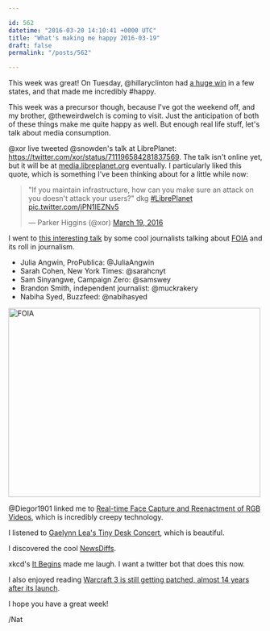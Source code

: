 ```yaml
---

id: 562
datetime: "2016-03-20 14:10:41 +0000 UTC"
title: "What's making me happy 2016-03-19"
draft: false
permalink: "/posts/562"

---
```


This week was great! On Tuesday, @hillaryclinton had [a huge win](https://writing.natwelch.com/post/561) in a few states, and that made me incredibly #happy.

This week was a precursor though, because I've got the weekend off, and my brother, @theweirdwelch is coming to visit. Just the anticipation of both of these things make me quite happy as well. But enough real life stuff, let's talk about media consumption.

@xor live tweeted @snowden's talk at LibrePlanet: https://twitter.com/xor/status/711196584281837569. The talk isn't online yet, but it will be at [media.libreplanet.org](https://media.libreplanet.org/) eventually. I particularly liked this quote, which is something I've been thinking about for a little while now:

<blockquote class="twitter-tweet" data-conversation="none" data-cards="hidden" data-lang="en"><p lang="en" dir="ltr">&quot;If you maintain infrastructure, how can you make sure an attack on you doesn&#39;t attack your users?&quot; dkg <a href="https://twitter.com/hashtag/LibrePlanet?src=hash">#LibrePlanet</a> <a href="https://t.co/jPN1IEZNv5">pic.twitter.com/jPN1IEZNv5</a></p>&mdash; Parker Higgins (@xor) <a href="https://twitter.com/xor/status/711202510497845252">March 19, 2016</a></blockquote>
<script async src="//platform.twitter.com/widgets.js" charset="utf-8"></script>

I went to [this interesting talk](http://whitney.org/Events/FreedomOfInformationAct) by some cool journalists talking about [FOIA](https://en.wikipedia.org/wiki/Freedom_of_Information_Act_(United_States)) and its roll in journalism.

 - Julia Angwin, ProPublica: @JuliaAngwin
 - Sarah Cohen, New York Times: @sarahcnyt
 - Sam Sinyangwe, Campaign Zero: @samswey
 - Brandon Smith, independent journalist: @muckrakery
 - Nabiha Syed, Buzzfeed: @nabihasyed

<a data-flickr-embed="true"  href="https://www.flickr.com/photos/icco/25292511263/in/datetaken-ff/" title="FOIA"><img src="https://farm2.staticflickr.com/1502/25292511263_92e9c53edd.jpg" width="500" height="375" alt="FOIA"></a><script async src="//embedr.flickr.com/assets/client-code.js" charset="utf-8"></script>

@Diegor1901 linked me to [Real-time Face Capture and Reenactment of RGB Videos](https://www.youtube.com/watch?v=ohmajJTcpNk&feature=youtu.be), which is incredibly creepy technology.

I listened to [Gaelynn Lea's Tiny Desk Concert](http://www.npr.org/2016/03/10/469966998/gaelynn-lea-tiny-desk-concert?autoplay=true), which is beautiful.

I discovered the cool [NewsDiffs](http://newsdiffs.org/).

xkcd's [It Begins](https://xkcd.com/1656/) made me laugh. I want a twitter bot that does this now.

I also enjoyed reading [Warcraft 3 is still getting patched, almost 14 years after its launch](http://www.polygon.com/2016/3/12/11212024/warcraft-3-patch-history-127).

I hope you have a great week!

/Nat


